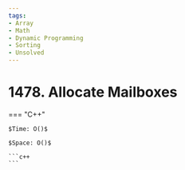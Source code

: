 ```yaml
---
tags:
- Array
- Math
- Dynamic Programming
- Sorting
- Unsolved
---
```



# 1478. Allocate Mailboxes

=== "C++"

    $Time: O()$

    $Space: O()$

    ```c++
    ```